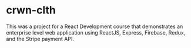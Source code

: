 # crwn-clth
This was a project for a React Development course that demonstrates an enterprise level web application using ReactJS, Express, Firebase, Redux, and the Stripe payment API.
